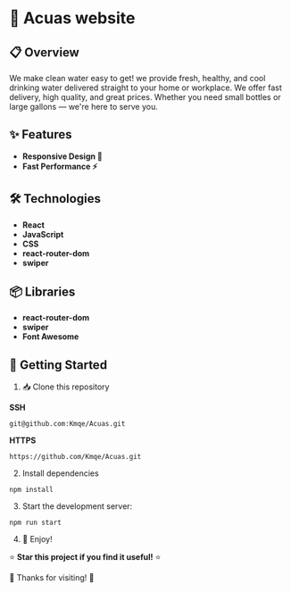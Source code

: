 # 🚀 Acuas website

## 📋 Overview

We make clean water easy to get!
we provide fresh, healthy, and cool drinking water delivered straight to your home or workplace. We offer fast delivery, high quality, and great prices. Whether you need small bottles or large gallons — we're here to serve you.

## ✨ Features

- **Responsive Design 📱**
- **Fast Performance ⚡**

## 🛠️ Technologies

- **React**
- **JavaScript**
- **CSS**
- **react-router-dom**
- **swiper**

## 📦 Libraries

- **react-router-dom**
- **swiper**
- **Font Awesome**

## 🏁 Getting Started

1. 📥 Clone this repository

**SSH**

```
git@github.com:Kmqe/Acuas.git
```

**HTTPS**

```
https://github.com/Kmqe/Acuas.git
```

2. Install dependencies

```
npm install
```

3. Start the development server:

```
npm run start
```

4. 🎉 Enjoy!

⭐ **Star this project if you find it useful!** ⭐

🙏 Thanks for visiting! 🙏

